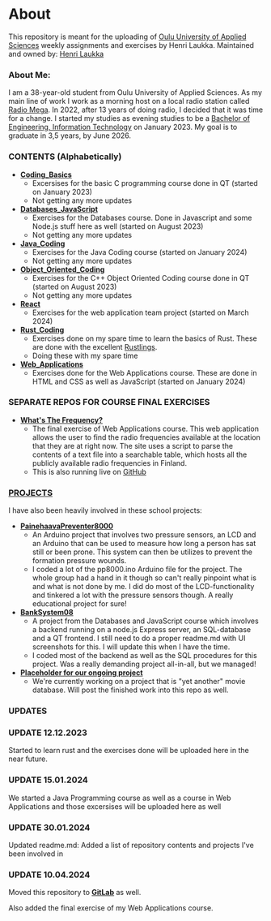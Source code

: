 # About
This repository is meant for the uploading of [Oulu University of Applied Sciences](https://www.ouas.fi) weekly assignments and exercises by Henri Laukka.
Maintained and owned by: [Henri Laukka](https://github.com/MacStache)

### About Me:
I am a 38-year-old student from Oulu University of Applied Sciences. As my main line of work I work as a morning host on a local radio station called [Radio Mega](https://mega.fi). In 2022, after 13 years of doing radio, I decided that it was time for a change. I started my studies as evening studies to be a [Bachelor of Engineering, Information Technology](https://oamk.fi/en/study-at-oamk/bachelor-s-degrees/beng-information-technology-2/) on January 2023. My goal is to graduate in 3,5 years, by June 2026. 

### CONTENTS (Alphabetically)
+ [**Coding_Basics**](https://github.com/MacStache/TVT23KMO_HLaukka/tree/main/Coding_Basics)
  - Excersises for the basic C programming course done in QT (started on January 2023)
  - Not getting any more updates
+ [**Databases_JavaScript**](https://github.com/MacStache/TVT23KMO_HLaukka/tree/main/Databases_Javascript)
  - Exercises for the Databases course. Done in Javascript and some Node.js stuff here as well (started on August 2023)
  - Not getting any more updates
+ [**Java_Coding**](https://github.com/MacStache/TVT23KMO_HLaukka/tree/main/Java_Coding)
  - Exercises for the Java Coding course (started on January 2024)
  - Not getting any more updates
+ [**Object_Oriented_Coding**](https://github.com/MacStache/TVT23KMO_HLaukka/tree/main/Object_Oriented_Coding)
  - Exercises for the C++ Object Oriented Coding course done in QT (started on August 2023)
  - Not getting any more updates
+ [**React**](https://github.com/MacStache/TVT23KMO_HLaukka/tree/main/React)
  - Exercises for the web application team project (started on March 2024) 
+ [**Rust_Coding**](https://github.com/MacStache/TVT23KMO_HLaukka/tree/main/Rust_Coding)
  - Exercises done on my spare time to learn the basics of Rust. These are done with the excellent [Rustlings](https://github.com/rust-lang/rustlings).
  - Doing these with my spare time
+ [**Web_Applications**](https://github.com/MacStache/TVT23KMO_HLaukka/tree/main/Web_Applications)
  - Exercises done for the Web Applications course. These are done in HTML and CSS as well as JavaScript (started on January 2024)
 
### SEPARATE REPOS FOR COURSE FINAL EXERCISES
+ [**What's The Frequency?**](https://github.com/MacStache/WhatsTheFrequency)
  - The final exercise of Web Applications course. This web application allows the user to find the radio frequencies available
at the location that they are at right now. The site uses a script to parse the contents of a text file into a searchable table,
which hosts all the publicly available radio frequencies in Finland.
  - This is also running live on [GitHub](https://macstache.github.io/WhatsTheFrequency/)

### [PROJECTS](https://github.com/MacStache/TVT23KMO_HLaukka/tree/main/Projects)
I have also been heavily involved in these school projects:
+ [**PainehaavaPreventer8000**](https://github.com/MacStache/PainehaavaPreventer8000)
  - An Arduino project that involves two pressure sensors, an LCD and an Arduino that can be used to measure how long a person has sat still or been prone. This system can then be utilizes to prevent the formation pressure wounds.
  - I coded a lot of the pp8000.ino Arduino file for the project. The whole group had a hand in it though so can't really pinpoint what is and what is not done by me. I did do most of the LCD-functionality and tinkered a lot with the pressure sensors though. A really educational project for sure!
+ [**BankSystem08**](https://github.com/MacStache/TVT23KMO_HLaukka/tree/main/Projects/BankSystem)
  - A project from the Databases and JavaScript course which involves a backend running on a node.js Express server, an SQL-database and a QT frontend. I still need to do a proper readme.md with UI screenshots for this. I will update this when I have the time.
  - I coded most of the backend as well as the SQL procedures for this project. Was a really demanding project all-in-all, but we managed!
+ [**Placeholder for our ongoing project**](https://github.com/MacStache/TVT23KMO_HLaukka) 
  - We're currently working on a project that is "yet another" movie database. Will post the finished work into this repo as well.  

### UPDATES

### UPDATE 12.12.2023
Started to learn rust and the exercises done will be uploaded here in the near future.

### UPDATE 15.01.2024
We started a Java Programming course as well as a course in Web Applications and those excersises will be uploaded here as well 

### UPDATE 30.01.2024
Updated readme.md: Added a list of repository contents and projects I've been involved in 

### UPDATE 10.04.2024
Moved this repository to [**GitLab**](https://gitlab.com/macgroupche/TVT23KMO_HLaukka/) as well. 

Also added the final exercise of my Web Applications course.
